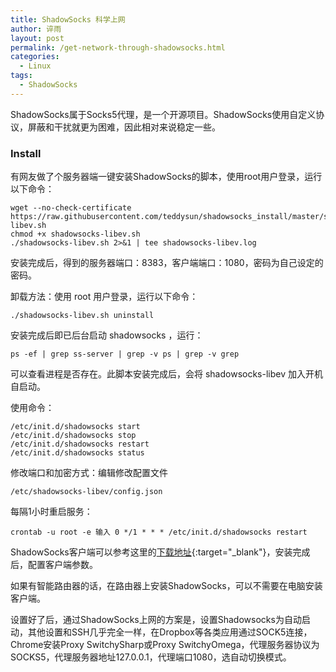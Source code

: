 ```yaml
---
title: ShadowSocks 科学上网
author: 谇雨
layout: post
permalink: /get-network-through-shadowsocks.html
categories:
  - Linux
tags:
  - ShadowSocks
---
```


ShadowSocks属于Socks5代理，是一个开源项目。ShadowSocks使用自定义协议，屏蔽和干扰就更为困难，因此相对来说稳定一些。

### Install

有网友做了个服务器端一键安装ShadowSocks的脚本，使用root用户登录，运行以下命令：

    wget --no-check-certificate https://raw.githubusercontent.com/teddysun/shadowsocks_install/master/shadowsocks-libev.sh
    chmod +x shadowsocks-libev.sh
    ./shadowsocks-libev.sh 2>&1 | tee shadowsocks-libev.log

安装完成后，得到的服务器端口：8383，客户端端口：1080，密码为自己设定的密码。

卸载方法：使用 root 用户登录，运行以下命令：

    ./shadowsocks-libev.sh uninstall

安装完成后即已后台启动 shadowsocks ，运行：

    ps -ef | grep ss-server | grep -v ps | grep -v grep

可以查看进程是否存在。此脚本安装完成后，会将 shadowsocks-libev 加入开机自启动。

使用命令：

    /etc/init.d/shadowsocks start
    /etc/init.d/shadowsocks stop
    /etc/init.d/shadowsocks restart
    /etc/init.d/shadowsocks status

修改端口和加密方式：编辑修改配置文件 

    /etc/shadowsocks-libev/config.json

每隔1小时重启服务：

    crontab -u root -e 输入 0 */1 * * * /etc/init.d/shadowsocks restart

ShadowSocks客户端可以参考这里的[下载地址](https://shadowsocks.com/client.html){:target="_blank"}，安装完成后，配置客户端参数。

如果有智能路由器的话，在路由器上安装ShadowSocks，可以不需要在电脑安装客户端。

设置好了后，通过ShadowSocks上网的方案是，设置Shadowsocks为自动启动，其他设置和SSH几乎完全一样，在Dropbox等各类应用通过SOCK5连接，Chrome安装Proxy SwitchySharp或Proxy SwitchyOmega，代理服务器协议为SOCKS5，代理服务器地址127.0.0.1，代理端口1080，选自动切换模式。
